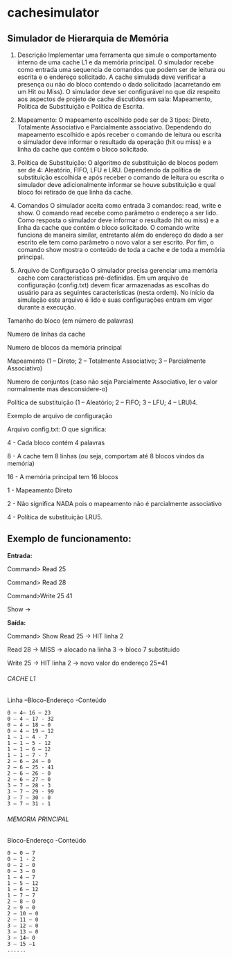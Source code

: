 # cachesimulator
## Simulador de Hierarquia de Memória
1. Descrição
Implementar uma ferramenta que simule o comportamento interno de uma cache L1 e da memória
principal. O simulador recebe como entrada uma sequencia de comandos que podem ser de leitura ou
escrita e o endereço solicitado. A cache simulada deve verificar a presença ou não do bloco contendo o
dado solicitado (acarretando em um Hit ou Miss). O simulador deve ser configurável no que diz respeito
aos aspectos de projeto de cache discutidos em sala: Mapeamento, Politica de Substituição e Política de
Escrita.

  1. Mapeamento:
  O mapeamento escolhido pode ser de 3 tipos: Direto, Totalmente Associativo e Parcialmente
  associativo. Dependendo do mapeamento escolhido e após receber o comando de leitura ou escrita o
  simulador deve informar o resultado da operação (hit ou miss) e a linha da cache que contém o bloco
  solicitado.

  1. Política de Substituição:
  O algoritmo de substituição de blocos podem ser de 4: Aleatório, FIFO, LFU e LRU. Dependendo da
  política de substituição escolhida e após receber o comando de leitura ou escrita o simulador deve
  adicionalmente informar se houve substituição e qual bloco foi retirado de que linha da cache.

2. Comandos
O simulador aceita como entrada 3 comandos: read, write e show. O comando read recebe como parâmetro
o endereço a ser lido. Como resposta o simulador deve informar o resultado (hit ou miss) e a linha da cache
que contém o bloco solicitado. O comando write funciona de maneira similar, entretanto além do endereço
do dado a ser escrito ele tem como parâmetro o novo valor a ser escrito. Por fim, o comando show mostra o
conteúdo de toda a cache e de toda a memória principal.

3. Arquivo de Configuração
O simulador precisa gerenciar uma memória cache com características pré-definidas. Em um arquivo de
configuração (config.txt) devem ficar armazenadas as escolhas do usuário para as seguintes características
(nesta ordem). No início da simulação este arquivo é lido e suas configurações entram em vigor durante a
execução.

Tamanho do bloco (em número de palavras)

Numero de linhas da cache

Numero de blocos da memória principal

Mapeamento (1 – Direto; 2 – Totalmente Associativo; 3 – Parcialmente Associativo)

Numero de conjuntos (caso não seja Parcialmente Associativo, ler o valor normalmente mas desconsidere-o)

Política de substituição (1 – Aleatório; 2 – FIFO; 3 – LFU; 4 – LRU)4.

Exemplo de arquivo de configuração

Arquivo config.txt: O que significa:

4 - Cada bloco contém 4 palavras

8 - A cache tem 8 linhas (ou seja, comportam até 8 blocos vindos da memória)

16 - A memória principal tem 16 blocos

1 - Mapeamento Direto

2 - Não significa NADA pois o mapeamento não é parcialmente associativo

4 - Política de substituição LRU5.

## Exemplo de funcionamento:

**Entrada:**

Command> Read 25

Command> Read 28

Command>Write 25 41

Show ->

**Saída:**

Command> Show Read 25 -> HIT linha 2

Read 28 -> MISS -> alocado na linha 3 -> bloco 7 substituido

Write 25 -> HIT linha 2 -> novo valor do endereço 25=41

###### CACHE L1

Linha –Bloco-Endereço -Conteúdo
```
0 – 4– 16 – 23
0 – 4 – 17 - 32
0 – 4 – 18 – 0
0 – 4 – 19 – 12
1 – 1 – 4 - 7
1 – 1 – 5 - 12
1 – 1 – 6 – 12
1 – 1 – 7 - 7
2 – 6 – 24 – 0
2 – 6 – 25 - 41
2 – 6 – 26 - 0
2 – 6 – 27 – 0
3 – 7 – 28 - 3
3 – 7 – 29 - 99
3 – 7 – 30 - 0
3 – 7 – 31 - 1
```
###### MEMORIA PRINCIPAL

Bloco-Endereço -Conteúdo
```
0 – 0 – 7
0 – 1 - 2
0 – 2 – 0
0 – 3 – 0
1 – 4 – 7
1 – 5 – 12
1 – 6 – 12
1 – 7 – 7
2 – 8 – 0
2 – 9 – 0
2 – 10 – 0
2 – 11 – 0
3 – 12 – 0
3 – 13 – 0
3 – 14– 0
3 – 15 –1
......
```
